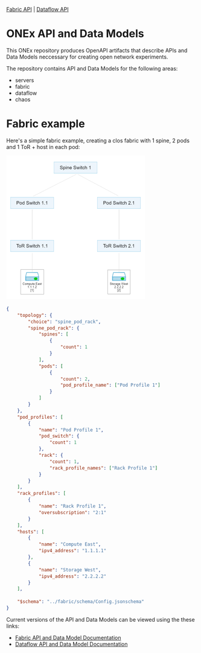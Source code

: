 [Fabric API](https://redocly.github.io/redoc/?url=https://raw.githubusercontent.com/open-network-experiments/models/main/docs/onexfabric_openapi.yaml)
| [Dataflow API](https://redocly.github.io/redoc/?url=https://raw.githubusercontent.com/open-network-experiments/models/main/docs/onexdataflow_openapi.yaml)
# ONEx API and Data Models
This ONEx repository produces OpenAPI artifacts that describe APIs and Data Models neccessary for creating open network experiments.

The repository contains API and Data Models for the following areas:
- servers
- fabric
- dataflow
- chaos

# Fabric example

Here's a simple fabric example, creating a clos fabric with 1 spine, 2 pods and 1 ToR + host in each pod:


![fabric sample](/assets/sample_fabric.png)


```json
{
    "topology": {
        "choice": "spine_pod_rack",
        "spine_pod_rack": {
            "spines": [
                { 
                    "count": 1
                }
            ],
            "pods": [
                {
                    "count": 2,
                    "pod_profile_name": ["Pod Profile 1"]
                }
            ]
        }
    },
    "pod_profiles": [
        {
            "name": "Pod Profile 1",
            "pod_switch": {
                "count": 1
            },
            "rack": {
                "count": 1,
                "rack_profile_names": ["Rack Profile 1"]
            }
        }
    ],
    "rack_profiles": [
        {
            "name": "Rack Profile 1",
            "oversubscription": "2:1"
        }
    ],
    "hosts": [
        {
            "name": "Compute East",
            "ipv4_address": "1.1.1.1"
        },
        {
            "name": "Storage West",
            "ipv4_address": "2.2.2.2"
        }
    ],

    "$schema": "../fabric/schema/Config.jsonschema"
}
```

Current versions of the API and Data Models can be viewed using the these links:
- [Fabric API and Data Model Documentation](https://redocly.github.io/redoc/?url=https://raw.githubusercontent.com/open-network-experiments/models/main/docs/onexfabric_openapi.yaml)
- [Dataflow API and Data Model Documentation](https://redocly.github.io/redoc/?url=https://raw.githubusercontent.com/open-network-experiments/models/main/docs/onexdataflow_openapi.yaml)

